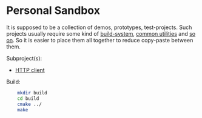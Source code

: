 Personal Sandbox
================

It is supposed to be a collection of demos, prototypes, test-projects.
Such projects usually require some kind of [build-system](cmake), [common utilities](utils) and [so on](test).
So it is easier to place them all together to reduce copy-paste between them.

Subproject(s):

* [HTTP client](http)


Build:

```bash
    mkdir build
    cd build
    cmake ../
    make
```

